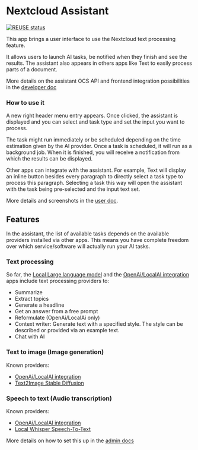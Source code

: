 <!--
  - SPDX-FileCopyrightText: 2023 Nextcloud GmbH and Nextcloud contributors
  - SPDX-License-Identifier: AGPL-3.0-or-later
-->
# Nextcloud Assistant

[![REUSE status](https://api.reuse.software/badge/github.com/nextcloud/assistant)](https://api.reuse.software/info/github.com/nextcloud/assistant)

This app brings a user interface to use the Nextcloud text processing feature.

It allows users to launch AI tasks, be notified when they finish and see the results.
The assistant also appears in others apps like Text to easily process parts of a document.

More details on the assistant OCS API and frontend integration possibilities in the
[developer doc](https://github.com/nextcloud/assistant/raw/main/docs/developer)

### How to use it

A new right header menu entry appears. Once clicked, the assistant is displayed and you can select and task type and
set the input you want to process.

The task might run immediately or be scheduled depending on the time estimation given by the AI provider.
Once a task is scheduled, it will run as a background job. When it is finished, you will receive a notification
from which the results can be displayed.

Other apps can integrate with the assistant. For example, Text will display an inline button besides every paragraph
to directly select a task type to process this paragraph. Selecting a task this way will open the assistant with the task
being pre-selected and the input text set.

More details and screenshots in the [user doc](https://github.com/nextcloud/assistant/raw/main/docs/user).

## Features

In the assistant, the list of available tasks depends on the available providers installed via other apps.
This means you have complete freedom over which service/software will actually run your AI tasks.

### Text processing

So far, the [Local Large language model](https://github.com/nextcloud/llm2#readme)
and the [OpenAi/LocalAI integration](https://apps.nextcloud.com/apps/integration_openai) apps
include text processing providers to:
* Summarize
* Extract topics
* Generate a headline
* Get an answer from a free prompt
* Reformulate (OpenAi/LocalAi only)
* Context writer: Generate text with a specified style. The style can be described or provided via an example text.
* Chat with AI

### Text to image (Image generation)

Known providers:
* [OpenAi/LocalAI integration](https://apps.nextcloud.com/apps/integration_openai)
* [Text2Image Stable Diffusion](https://apps.nextcloud.com/apps/text2image_stablediffusion)

### Speech to text (Audio transcription)

Known providers:
* [OpenAi/LocalAI integration](https://apps.nextcloud.com/apps/integration_openai)
* [Local Whisper Speech-To-Text](https://apps.nextcloud.com/apps/stt_whisper)

More details on how to set this up in the [admin docs](https://docs.nextcloud.com/server/latest/admin_manual/ai/index.html)
